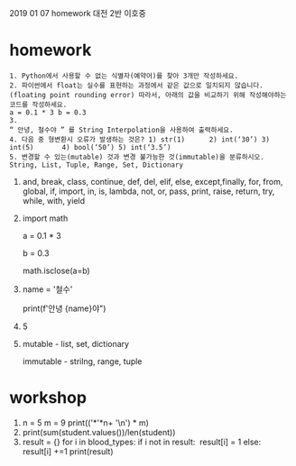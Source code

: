 2019 01 07 homework 대전 2반 이호중

# homework

```
1. Python에서 사용할 수 없는 식별자(예약어)를 찾아 3개만 작성하세요.
2. 파이썬에서 float는 실수를 표현하는 과정에서 같은 값으로 일치되지 않습니다. (floating point rounding error) 따라서, 아래의 값을 비교하기 위해 작성해야하는 코드를 작성하세요.
a = 0.1 * 3 b = 0.3
3.
“ 안녕, 철수야 ” 를 String Interpolation을 사용하여 출력하세요.
4. 다음 중 형변환시 오류가 발생하는 것은? 1) str(1)      2) int(‘30’) 3) int(5)       4) bool(‘50’) 5) int(‘3.5’)
5. 변경할 수 있는(mutable) 것과 변경 불가능한 것(immutable)을 분류하시오.
String, List, Tuple, Range, Set, Dictionary
```



1. and, break, class, continue, def, del, elif, else, except,finally, for, from, global, if, import, in, is, lambda, not, or, pass, print, raise, return, try, while, with, yield

2. import math

   a = 0.1 * 3

   b = 0.3

   math.isclose(a=b)

3. name = '철수'

   print(f'안녕 {name}야") 

4. 5

5. mutable - list, set, dictionary

   immutable - strilng,  range, tuple



# workshop



1. n = 5
   m = 9
   print(('*'*n+ '\n') * m)
2. print(sum(student.values())/len(student))
3. result = {}
   for i in blood_types:
      if i not in result:
   ​       result[i] = 1
      else:
   ​       result[i] +=1
   print(result)